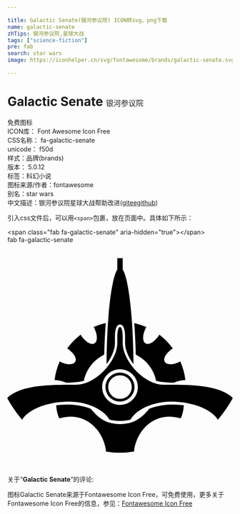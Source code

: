 ```yaml
---

title: Galactic Senate(银河参议院) ICON转svg、png下载
name: galactic-senate
zhTips: 银河参议院,星球大战
tags: ["science-fiction"]
pre: fab
search: star wars
image: https://iconhelper.cn/svg/fontawesome/brands/galactic-senate.svg

---
```


# Galactic Senate  <small style="font-size: 60%;font-weight: 100">银河参议院</small>


<div class="detail-page">
<p>
<span><span class="badge-success badge">免费图标</span> </span>
<br/>
<span>
ICON库：
<span class="badge-secondary badge">Font Awesome Icon Free</span> 
</span>
<br/>
<span>
CSS名称：
<span class="badge-secondary badge">fa-galactic-senate</span> 
</span>
<br/>
<span>
unicode：
<span class="badge-secondary badge">f50d</span> 
<copy-btn content='f50d' btn-title=""></copy-btn>
<copy-btn :content='String.fromCodePoint(parseInt("f50d", 16))' btn-title="复制U"></copy-btn>
</span><br/><span>样式：<span class="badge-light badge">品牌(brands)</span></span>
<br/>
<span>
版本：
<span class="badge-secondary badge">5.0.12</span> 
</span><br/><span>标签：<span class="badge-light badge"><router-link to="/tags/science-fiction.html">科幻小说</router-link></span></span>
<br/>
<span>图标来源/作者：<span class="badge-light badge">fontawesome</span></span> 
<br/>
<span>别名：<span class="badge-light badge">star wars</span></span><br/><span class="zh-detail">中文描述：<span class="badge-primary badge">银河参议院</span><span class="badge-primary badge">星球大战</span><span class="help-link"><span>帮助改进</span>(<a href="https://gitee.com/liuwave/icon-helper/edit/master/json/fontawesome/brands/galactic-senate.json" target="_blank" rel="noopener noreferrer">gitee</a><a href="https://github.com/liuwave/icon-helper/edit/master/json/fontawesome/brands/galactic-senate.json" target="_blank" rel="noopener noreferrer">github</a></span>)</span><br/>
</p>
</div>
<div class="alert alert-dark">
  <i class="fab fa-galactic-senate fa-xs"></i>
  <i class="fab fa-galactic-senate fa-sm"></i>
  <i class="fab fa-galactic-senate fa-lg"></i>
  <i class="fab fa-galactic-senate fa-2x"></i>
  <i class="fab fa-galactic-senate fa-3x"></i>
  <i class="fab fa-galactic-senate fa-5x"></i>
  <i class="fab fa-galactic-senate fa-7x"></i>
</div>
<div>
  <p>引入css文件后，可以用<code>&lt;span&gt;</code>包裹，放在页面中。具体如下所示：    
  </p>
  <div class="alert alert-primary" style="font-size: 14px">
    &lt;span class="fab fa-galactic-senate" aria-hidden="true"&gt;&lt;/span&gt;
    <copy-btn content='<span class="fab fa-galactic-senate" aria-hidden="true"></span>'></copy-btn>
  </div>
  <div class="alert alert-secondary">
    <i class="fab fa-galactic-senate"
    style="font-size: 24px"
    aria-hidden="true"></i> fab fa-galactic-senate
    <copy-btn content="fab fa-galactic-senate" btn-title="复制图标名称"></copy-btn>
  </div>
</div>
<div id="svg" class="svg-wrap">
<svg xmlns="http://www.w3.org/2000/svg" viewBox="0 0 512 512"><path d="M249.86 33.48v26.07C236.28 80.17 226 168.14 225.39 274.9c11.74-15.62 19.13-33.33 19.13-48.24v-16.88c-.03-5.32.75-10.53 2.19-15.65.65-2.14 1.39-4.08 2.62-5.82 1.23-1.75 3.43-3.79 6.68-3.79 3.24 0 5.45 2.05 6.68 3.79 1.23 1.75 1.97 3.68 2.62 5.82 1.44 5.12 2.22 10.33 2.19 15.65v16.88c0 14.91 7.39 32.62 19.13 48.24-.63-106.76-10.91-194.73-24.49-215.35V33.48h-12.28zm-26.34 147.77c-9.52 2.15-18.7 5.19-27.46 9.08 8.9 16.12 9.76 32.64 1.71 37.29-8 4.62-21.85-4.23-31.36-19.82-11.58 8.79-21.88 19.32-30.56 31.09 14.73 9.62 22.89 22.92 18.32 30.66-4.54 7.7-20.03 7.14-35.47-.96-5.78 13.25-9.75 27.51-11.65 42.42 9.68.18 18.67 2.38 26.18 6.04 17.78-.3 32.77-1.96 40.49-4.22 5.55-26.35 23.02-48.23 46.32-59.51.73-25.55 1.88-49.67 3.48-72.07zm64.96 0c1.59 22.4 2.75 46.52 3.47 72.07 23.29 11.28 40.77 33.16 46.32 59.51 7.72 2.26 22.71 3.92 40.49 4.22 7.51-3.66 16.5-5.85 26.18-6.04-1.9-14.91-5.86-29.17-11.65-42.42-15.44 8.1-30.93 8.66-35.47.96-4.57-7.74 3.6-21.05 18.32-30.66-8.68-11.77-18.98-22.3-30.56-31.09-9.51 15.59-23.36 24.44-31.36 19.82-8.05-4.65-7.19-21.16 1.71-37.29a147.49 147.49 0 0 0-27.45-9.08zm-32.48 8.6c-3.23 0-5.86 8.81-6.09 19.93h-.05v16.88c0 41.42-49.01 95.04-93.49 95.04-52 0-122.75-1.45-156.37 29.17v2.51c9.42 17.12 20.58 33.17 33.18 47.97C45.7 380.26 84.77 360.4 141.2 360c45.68 1.02 79.03 20.33 90.76 40.87.01.01-.01.04 0 .05 7.67 2.14 15.85 3.23 24.04 3.21 8.19.02 16.37-1.07 24.04-3.21.01-.01-.01-.04 0-.05 11.74-20.54 45.08-39.85 90.76-40.87 56.43.39 95.49 20.26 108.02 41.35 12.6-14.8 23.76-30.86 33.18-47.97v-2.51c-33.61-30.62-104.37-29.17-156.37-29.17-44.48 0-93.49-53.62-93.49-95.04v-16.88h-.05c-.23-11.12-2.86-19.93-6.09-19.93zm0 96.59c22.42 0 40.6 18.18 40.6 40.6s-18.18 40.65-40.6 40.65-40.6-18.23-40.6-40.65c0-22.42 18.18-40.6 40.6-40.6zm0 7.64c-18.19 0-32.96 14.77-32.96 32.96S237.81 360 256 360s32.96-14.77 32.96-32.96-14.77-32.96-32.96-32.96zm0 6.14c14.81 0 26.82 12.01 26.82 26.82s-12.01 26.82-26.82 26.82-26.82-12.01-26.82-26.82 12.01-26.82 26.82-26.82zm-114.8 66.67c-10.19.07-21.6.36-30.5 1.66.43 4.42 1.51 18.63 7.11 29.76 9.11-2.56 18.36-3.9 27.62-3.9 41.28.94 71.48 34.35 78.26 74.47l.11 4.7c10.4 1.91 21.19 2.94 32.21 2.94 11.03 0 21.81-1.02 32.21-2.94l.11-4.7c6.78-40.12 36.98-73.53 78.26-74.47 9.26 0 18.51 1.34 27.62 3.9 5.6-11.13 6.68-25.34 7.11-29.76-8.9-1.3-20.32-1.58-30.5-1.66-18.76.42-35.19 4.17-48.61 9.67-12.54 16.03-29.16 30.03-49.58 33.07-.09.02-.17.04-.27.05-.05.01-.11.04-.16.05-5.24 1.07-10.63 1.6-16.19 1.6-5.55 0-10.95-.53-16.19-1.6-.05-.01-.11-.04-.16-.05-.1-.02-.17-.04-.27-.05-20.42-3.03-37.03-17.04-49.58-33.07-13.42-5.49-29.86-9.25-48.61-9.67z"/></svg>
</div>
<detail full-name='fa-galactic-senate'></detail>
<div class="icon-detail__container">
<p>关于“<b>Galactic Senate</b>”的评论:</p>
</div>
<Vssue title="关于“Galactic Senate”的评论" />    
<div><p>图标Galactic Senate来源于Fontawesome Icon Free，可免费使用，更多关于  Fontawesome Icon Free的信息，参见：<a target="_blank" href="https://iconhelper.cn/fontawesome.html">Fontawesome Icon Free</a>
</p></div>
